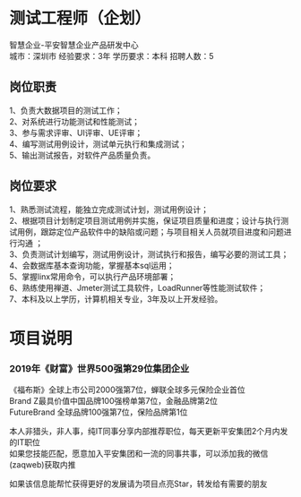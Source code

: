 # 测试工程师（企划）
智慧企业-平安智慧企业产品研发中心  
城市：深圳市 经验要求：3年 学历要求：本科  招聘人数：5

## 岗位职责
1、负责大数据项目的测试工作；   
2、对系统进行功能测试和性能测试；    
3、参与需求评审、UI评审、UE评审；   
4、编写测试用例设计，测试单元执行和集成测试；   
5、输出测试报告，对软件产品质量负责。

## 岗位要求
1、熟悉测试流程，能独立完成测试计划，测试用例设计；   
2、根据项目计划制定项目测试用例并实施，保证项目质量和进度；设计与执行测试用例，跟踪定位产品软件中的缺陷或问题；与项目相关人员就项目进度和问题进行沟通 ；    
3、负责测试计划编写，测试用例设计，测试执行和报告，编写必要的测试工具；   
4、会数据库基本查询功能，掌握基本sql运用；   
5、掌握linx常用命令，可以执行产品环境部署；   
6、熟练使用禅道、Jmeter测试工具软件，LoadRunner等性能测试软件；   
7、本科及以上学历，计算机相关专业，3年及以上开发经验。

# 项目说明

### 2019年《财富》世界500强第29位集团企业
《福布斯》全球上市公司2000强第7位，蝉联全球多元保险企业首位  
Brand Z最具价值中国品牌100强榜单第7位，金融品牌第2位  
FutureBrand 全球品牌100强第7位，保险品牌第1位

本人非猎头，非人事，纯IT同事分享内部推荐职位，每天更新平安集团2个月内发的IT职位  
如果您技能匹配，愿意加入平安集团和一流的同事共事，可以添加我的微信(zaqweb)获取内推 

如果该信息能帮忙获得更好的发展请为项目点亮Star，转发给有需要的朋友




